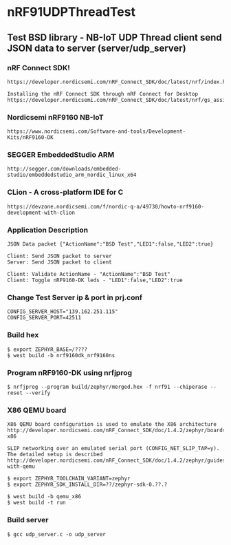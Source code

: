 # nRF91UDPThreadTest

## Test BSD library - NB-IoT UDP Thread client send JSON data to server (server/udp_server)

### nRF Connect SDK!
    https://developer.nordicsemi.com/nRF_Connect_SDK/doc/latest/nrf/index.html

    Installing the nRF Connect SDK through nRF Connect for Desktop
    https://developer.nordicsemi.com/nRF_Connect_SDK/doc/latest/nrf/gs_assistant.html

### Nordicsemi nRF9160 NB-IoT 
    https://www.nordicsemi.com/Software-and-tools/Development-Kits/nRF9160-DK

### SEGGER EmbeddedStudio ARM
    http://segger.com/downloads/embedded-studio/embeddedstudio_arm_nordic_linux_x64

### CLion - A cross-platform IDE for C
    https://devzone.nordicsemi.com/f/nordic-q-a/49730/howto-nrf9160-development-with-clion

### Application Description
    JSON Data packet {"ActionName":"BSD Test","LED1":false,"LED2":true}

    Client: Send JSON packet to server
    Server: Send JSON packet to client

    Client: Validate ActionName - "ActionName":"BSD Test"
    Client: Toggle nRF9160-DK leds - "LED1":false,"LED2":true

### Change Test Server ip & port in prj.conf  
    CONFIG_SERVER_HOST="139.162.251.115"
    CONFIG_SERVER_PORT=42511

### Build hex 
    $ export ZEPHYR_BASE=/????
    $ west build -b nrf9160dk_nrf9160ns

### Program nRF9160-DK using nrfjprog
    $ nrfjprog --program build/zephyr/merged.hex -f nrf91 --chiperase --reset --verify


### X86 QEMU board 
    X86 QEMU board configuration is used to emulate the X86 architecture
    http://developer.nordicsemi.com/nRF_Connect_SDK/doc/1.4.2/zephyr/boards/x86/qemu_x86/doc/index.html#qemu-x86

    SLIP networking over an emulated serial port (CONFIG_NET_SLIP_TAP=y). The detailed setup is described
    http://developer.nordicsemi.com/nRF_Connect_SDK/doc/1.4.2/zephyr/guides/networking/qemu_setup.html#networking-with-qemu

    $ export ZEPHYR_TOOLCHAIN_VARIANT=zephyr
    $ export ZEPHYR_SDK_INSTALL_DIR=??/zephyr-sdk-0.??.?

    $ west build -b qemu_x86 
    $ west build -t run

### Build server
    $ gcc udp_server.c -o udp_server




